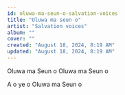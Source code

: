 ```yaml
---
id: oluwa-ma-seun-o-salvation-voices
title: "Oluwa ma seun o"
artist: "Salvation voices"
album: ""
cover: ""
created: "August 18, 2024, 8:19 AM"
updated: "August 18, 2024, 8:19 AM"
---
```


Oluwa ma Seun o
Oluwa ma Seun o

A o ye o
Oluwa ma Seun o